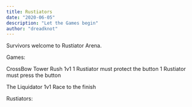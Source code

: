 ```yaml
---
title: Rustiators
date: "2020-06-05"
description: "Let the Games begin"
author: "dreadknot"
---
```



Survivors welcome to Rustiator Arena.

Games:

CrossBow Tower Rush
1v1
1 Rustiator must protect the button
1 Rustiator must press the button

The Liquidator
1v1
Race to the finish

Rustiators:

